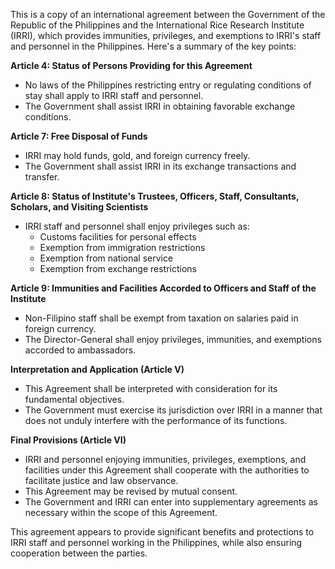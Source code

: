 This is a copy of an international agreement between the Government of the Republic of the Philippines and the International Rice Research Institute (IRRI), which provides immunities, privileges, and exemptions to IRRI's staff and personnel in the Philippines. Here's a summary of the key points:

**Article 4: Status of Persons Providing for this Agreement**

* No laws of the Philippines restricting entry or regulating conditions of stay shall apply to IRRI staff and personnel.
* The Government shall assist IRRI in obtaining favorable exchange conditions.

**Article 7: Free Disposal of Funds**

* IRRI may hold funds, gold, and foreign currency freely.
* The Government shall assist IRRI in its exchange transactions and transfer.

**Article 8: Status of Institute's Trustees, Officers, Staff, Consultants, Scholars, and Visiting Scientists**

* IRRI staff and personnel shall enjoy privileges such as:
	+ Customs facilities for personal effects
	+ Exemption from immigration restrictions
	+ Exemption from national service
	+ Exemption from exchange restrictions

**Article 9: Immunities and Facilities Accorded to Officers and Staff of the Institute**

* Non-Filipino staff shall be exempt from taxation on salaries paid in foreign currency.
* The Director-General shall enjoy privileges, immunities, and exemptions accorded to ambassadors.

**Interpretation and Application (Article V)**

* This Agreement shall be interpreted with consideration for its fundamental objectives.
* The Government must exercise its jurisdiction over IRRI in a manner that does not unduly interfere with the performance of its functions.

**Final Provisions (Article VI)**

* IRRI and personnel enjoying immunities, privileges, exemptions, and facilities under this Agreement shall cooperate with the authorities to facilitate justice and law observance.
* This Agreement may be revised by mutual consent.
* The Government and IRRI can enter into supplementary agreements as necessary within the scope of this Agreement.

This agreement appears to provide significant benefits and protections to IRRI staff and personnel working in the Philippines, while also ensuring cooperation between the parties.